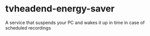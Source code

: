 # tvheadend-energy-saver
A service that suspends your PC and wakes it up in time in case of scheduled recordings
